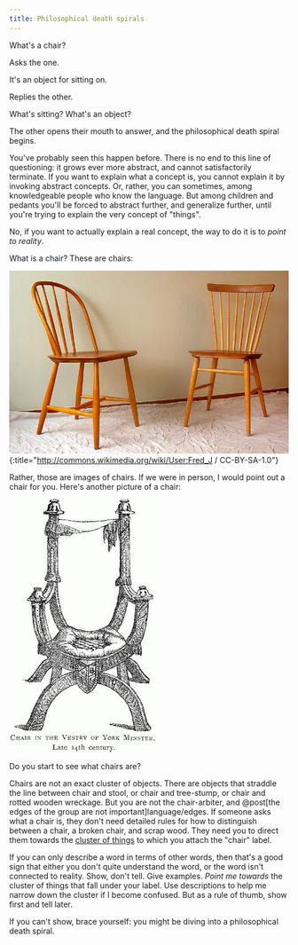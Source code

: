 ```yaml
---
title: Philosophical death spirals
---
```


<div class="info" markdown="block">
What's a chair?
</div>

Asks the one.

<div class="simplifience" markdown="block">
It's an object for sitting on.
</div>

Replies the other.

<div class="info" markdown="block">
What's sitting? What's an object?
</div>

The other opens their mouth to answer, and the philosophical death spiral begins.

You've probably seen this happen before. There is no end to this line of questioning: it grows ever more abstract, and cannot satisfactorily terminate. If you want to explain what a concept is, you cannot explain it by invoking abstract concepts. Or, rather, you can sometimes, among knowledgeable people who know the language. But among children and pedants you'll be forced to abstract further, and generalize further, until you're trying to explain the very concept of "things".

No, if you want to actually explain a real concept, the way to do it is to *point to reality*.

What is a chair? These are chairs:

![Chairs](/images/windsor-chairs.jpg){:title="http://commons.wikimedia.org/wiki/User:Fred_J / CC-BY-SA-1.0"}

Rather, those are images of chairs. If we were in person, I would point out a chair for you. Here's another picture of a chair:

![Fancy chair](/images/fancy-chair.jpg)

Do you start to see what chairs are?

Chairs are not an exact cluster of objects. There are objects that straddle the line between chair and stool, or chair and tree-stump, or chair and rotted wooden wreckage. But you are not the chair-arbiter, and @post[the edges of the group are not important]language/edges. If someone asks what a chair is, they don't need detailed rules for how to distinguish between a chair, a broken chair, and scrap wood. They need you to direct them towards the [cluster of things](http://lesswrong.com/lw/nl/the_cluster_structure_of_thingspace/) to which you attach the "chair" label.

If you can only describe a word in terms of other words, then that's a good sign that either you don't quite understand the word, or the word isn't connected to reality. Show, don't tell. Give examples. *Point me towards* the cluster of things that fall under your label. Use descriptions to help me narrow down the cluster if I become confused. But as a rule of thumb, show first and tell later.

If you can't show, brace yourself: you might be diving into a philosophical death spiral.
